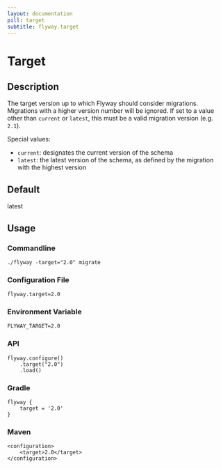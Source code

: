 ```yaml
---
layout: documentation
pill: target
subtitle: flyway.target
---
```


# Target

## Description
The target version up to which Flyway should consider migrations. Migrations with a higher version number will be ignored. If set to a value other than `current` or `latest`, this must be a valid migration version (e.g. `2.1`).

Special values:
<ul>
  <li><code>current</code>: designates the current version of the schema</li>
  <li><code>latest</code>: the latest version of the schema, as defined by the migration with the highest version</li>
</ul>

## Default
latest

## Usage

### Commandline
```
./flyway -target="2.0" migrate
```

### Configuration File
```
flyway.target=2.0
```

### Environment Variable
```
FLYWAY_TARGET=2.0
```

### API
```
flyway.configure()
    .target("2.0")
    .load()
```

### Gradle
```
flyway {
    target = '2.0'
}
```

### Maven
```
<configuration>
    <target>2.0</target>
</configuration>
```